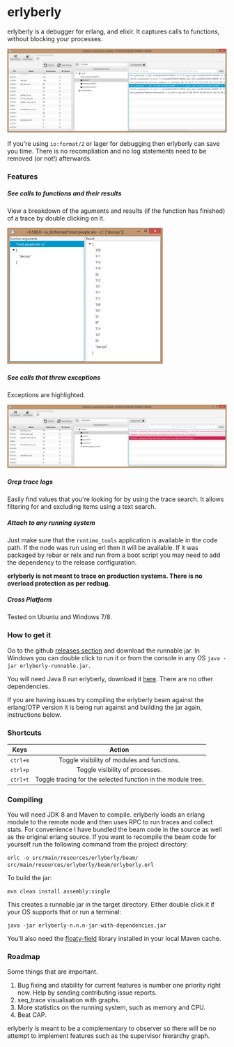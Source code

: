 
# erlyberly

erlyberly is a debugger for erlang, and elixir. It captures calls to functions, without blocking your processes.

![you cannot see the beautiful screen shot](doc/erlyberly.png)

If you're using `io:format/2` or lager for debugging then erlyberly can save you time.  There is no recompliation and no log statements need to be removed (or not!) afterwards.

### Features

##### See calls to functions and their results

View a breakdown of the aguments and results (if the function has finished) of a trace by double clicking on it.

![you cannot see the beautiful screen shot](doc/termview.png)

##### See calls that threw exceptions

Exceptions are highlighted.

![you cannot see the beautiful screen shot](doc/exceptions.png)

##### Grep trace logs

Easily find values that you're looking for by using the trace search.  It allows filtering for and excluding items using a text search.

##### Attach to any running system

Just make sure that the `runtime_tools` application is available in the code path.  If the node was run using erl then it will be available.  If it was packaged by rebar or relx and run from a boot script you may need to add the dependency to the release configuration.

**erlyberly is not meant to trace on production systems.  There is no overload protection as per redbug.**

##### Cross Platform

Tested on Ubuntu and Windows 7/8.

### How to get it

Go to the github [releases section](https://github.com/andytill/erlyberly/releases) and download the runnable jar.  In Windows you can double click to run it or from the console in any OS `java -jar erlyberly-runnable.jar`.

You will need Java 8 run erlyberly, download it [here](http://www.oracle.com/technetwork/java/javase/downloads/jdk8-downloads-2133151.html).  There are no other dependencies.

If you are having issues try compiling the erlyberly beam against the erlang/OTP version it is being run against and building the jar again, instructions below.

### Shortcuts

|   Keys   |                            Action                            |
| -------- | :----------------------------------------------------------: |
| `ctrl+m` |         Toggle visibility of modules and functions.          |
| `ctrl+p` |               Toggle visibility of processes.                |
| `ctrl+t` | Toggle tracing for the selected function in the module tree. |

### Compiling

You will need JDK 8 and Maven to compile.  erlyberly loads an erlang module to the remote node and then uses RPC to run traces and collect stats.  For convenience I have bundled the beam code in the source as well as the original erlang source.  If you want to recompile the beam code for yourself run the following command from the project directory:

    erlc -o src/main/resources/erlyberly/beam/ src/main/resources/erlyberly/beam/erlyberly.erl

To build the jar:

    mvn clean install assembly:single

This creates a runnable jar in the target directory.  Either double click it if your OS supports that or run a terminal:

    java -jar erlyberly-n.n.n-jar-with-dependencies.jar

You'll also need the [floaty-field](https://github.com/andytill/floaty-field) library installed in your local Maven cache.

### Roadmap

Some things that are important.

1. Bug fixing and stability for current features is number one priority right now.  Help by sending contributing issue reports.
2. seq_trace visualisation with graphs.
3. More statistics on the running system, such as memory and CPU.
4. Beat CAP.

erlyberly is meant to be a complementary to observer so there will be no attempt to implement features such as the supervisor hierarchy graph.
